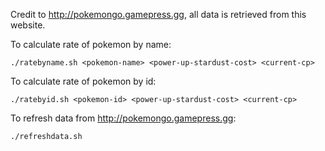 Credit to http://pokemongo.gamepress.gg, all data is retrieved from this website.

To calculate rate of pokemon by name:

```bashscript
./ratebyname.sh <pokemon-name> <power-up-stardust-cost> <current-cp>
```

To calculate rate of pokemon by id:

```bashscript
./ratebyid.sh <pokemon-id> <power-up-stardust-cost> <current-cp>
```

To refresh data from http://pokemongo.gamepress.gg:

```bashscript
./refreshdata.sh
```
